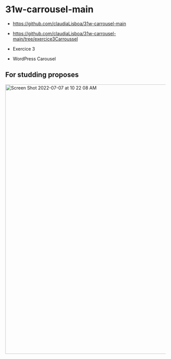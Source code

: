 

# 31w-carrousel-main

+ https://github.com/claudiaLisboa/31w-carrousel-main
+ https://github.com/claudiaLisboa/31w-carrousel-main/tree/exercice3Carroussel

+ Exercice 3
+ WordPress Carousel

## For studding proposes

<img width="843" alt="Screen Shot 2022-07-07 at 10 22 08 AM" src="https://user-images.githubusercontent.com/21189063/177797184-7e47867f-0ad7-459c-b4d8-edb2018ddc50.png">

